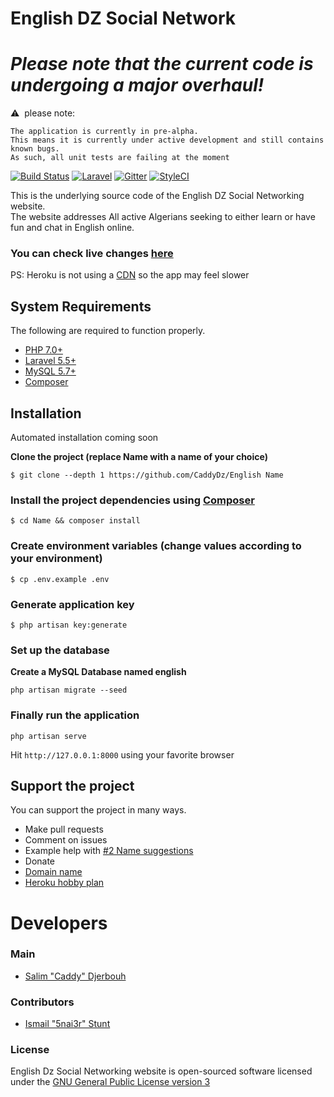 # English DZ Social Network
# *Please note that the current code is undergoing a **major** overhaul!*  
&#x26A0;&nbsp; please note:
```
The application is currently in pre-alpha.
This means it is currently under active development and still contains known bugs.
As such, all unit tests are failing at the moment
```
[![Build Status](https://travis-ci.org/CaddyDz/English.svg?branch=master)](https://travis-ci.org/CaddyDz/English)
[![Laravel](https://img.shields.io/badge/Powered%20by-Laravel%20Framework-red.svg)](https://laravel.com/)
[![Gitter](https://img.shields.io/gitter/room/EnglishDz/Lobby.svg?style=flat-square)](https://gitter.im/EnglishDz/Lobby)
[![StyleCI](https://styleci.io/repos/69740118/shield?branch=master)](https://styleci.io/repos/69740118)  

This is the underlying source code of the English DZ Social Networking website.  
The website addresses All active Algerians seeking to either learn or have fun and chat in English online.

### You can check live changes [here](https://englishdz.herokuapp.com/)
PS: Heroku is not using a [CDN](https://en.wikipedia.org/wiki/Content_delivery_network) so the app may feel slower  
## System Requirements

The following are required to function properly.

*	[PHP 7.0+](http://php.net/manual/en/install.php)
* [Laravel 5.5+](https://laravel.com/docs/5.5#installation)
* [MySQL 5.7+](https://dev.mysql.com/doc/refman/5.7/en/installing.html)
*	[Composer](https://getcomposer.org/doc/00-intro.md)

## Installation

Automated installation coming soon

**Clone the project (replace Name with a name of your choice)**

``` shell
$ git clone --depth 1 https://github.com/CaddyDz/English Name
```

### Install the project dependencies using [Composer](https://getcomposer.org/)

``` shell
$ cd Name && composer install
```

### Create environment variables (change values according to your environment)

``` shell
$ cp .env.example .env
```

### Generate application key

``` shell
$ php artisan key:generate
```

### Set up the database

**Create a MySQL Database named english**

``` shell
php artisan migrate --seed
```

### Finally run the application

``` shell
php artisan serve
```

Hit ``http://127.0.0.1:8000`` using your favorite browser

## Support the project
You can support the project in many ways.
- Make pull requests
- Comment on issues
 - Example help with [#2 Name suggestions](https://github.com/CaddyDz/English/issues/2)
- Donate
 - [Domain name](https://www.godaddy.com/domains/searchresults.aspx?checkAvail=1&tmskey=&domainToCheck=englishdz.com)
 - [Heroku hobby plan](https://www.heroku.com/pricing)

# Developers
### Main
- [Salim "Caddy" Djerbouh](https://github.com/CaddyDz/)

### Contributors
- [Ismail "5nai3r" Stunt](https://github.com/5nai3r)

### License

English Dz Social Networking website is open-sourced software licensed under the [GNU General Public License version 3](https://opensource.org/licenses/GPL-3.0)
